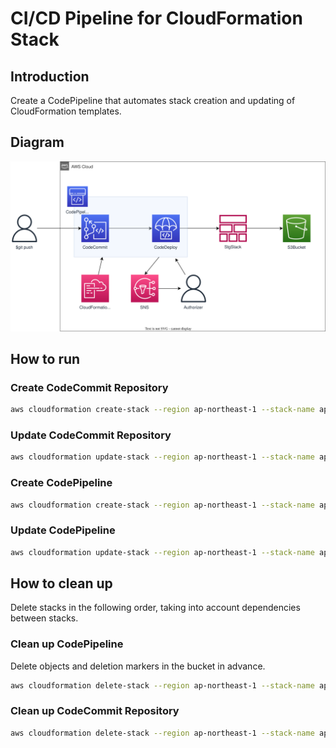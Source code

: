 # CI/CD Pipeline for CloudFormation Stack

## Introduction

Create a CodePipeline that automates stack creation and updating of CloudFormation templates.

## Diagram

![img](./diagram/cicd-pipeline-for-cfn-stack-approve.svg)

## How to run

### Create CodeCommit Repository

```sh
aws cloudformation create-stack --region ap-northeast-1 --stack-name approvetest-codecommit --template-body file://approvetest-codecommit.yml
```

### Update CodeCommit Repository

```sh
aws cloudformation update-stack --region ap-northeast-1 --stack-name approvetest-codecommit --template-body file://approvetest-codecommit.yml
```

### Create CodePipeline

```sh
aws cloudformation create-stack --region ap-northeast-1 --stack-name approvetest-codepipeline --template-body file://approvetest-codepipeline.yml --capabilities CAPABILITY_NAMED_IAM
```

### Update CodePipeline

```sh
aws cloudformation update-stack --region ap-northeast-1 --stack-name approvetest-codepipeline --template-body file://approvetest-codepipeline.yml --capabilities CAPABILITY_NAMED_IAM
```

## How to clean up

Delete stacks in the following order, taking into account dependencies between stacks.

### Clean up CodePipeline

Delete objects and deletion markers in the bucket in advance.

```sh
aws cloudformation delete-stack --region ap-northeast-1 --stack-name approvetest-codepipeline
```

### Clean up CodeCommit Repository

```sh
aws cloudformation delete-stack --region ap-northeast-1 --stack-name approvetest-codecommit
```
